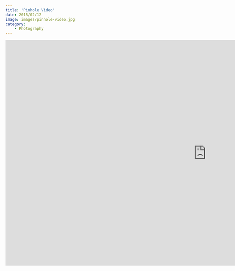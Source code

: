 ```yaml
---
title: 'Pinhole Video'
date: 2015/02/12
image: images/pinhole-video.jpg
category:
    - Photography
---
```


<div class="video-container">
<iframe width="1280" height="720" src="https://www.youtube.com/embed/doJFZ_XA444" frameborder="0" allow="accelerometer; autoplay; encrypted-media; gyroscope; picture-in-picture" allowfullscreen></iframe>
</div>
